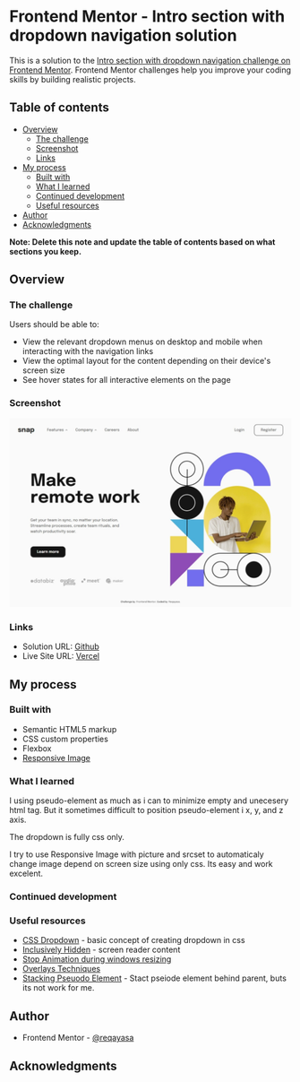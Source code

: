 # Frontend Mentor - Intro section with dropdown navigation solution

This is a solution to the [Intro section with dropdown navigation challenge on Frontend Mentor](https://www.frontendmentor.io/challenges/intro-section-with-dropdown-navigation-ryaPetHE5). Frontend Mentor challenges help you improve your coding skills by building realistic projects. 

## Table of contents

- [Overview](#overview)
  - [The challenge](#the-challenge)
  - [Screenshot](#screenshot)
  - [Links](#links)
- [My process](#my-process)
  - [Built with](#built-with)
  - [What I learned](#what-i-learned)
  - [Continued development](#continued-development)
  - [Useful resources](#useful-resources)
- [Author](#author)
- [Acknowledgments](#acknowledgments)

**Note: Delete this note and update the table of contents based on what sections you keep.**

## Overview

### The challenge

Users should be able to:

- View the relevant dropdown menus on desktop and mobile when interacting with the navigation links
- View the optimal layout for the content depending on their device's screen size
- See hover states for all interactive elements on the page

### Screenshot

![](./screenshot.jpg)

### Links

- Solution URL: [Github](https://github.com/reqayasa/fmr-intro-section-with-dropdown-navigation)
- Live Site URL: [Vercel](https://fmr-intro-section-with-dropdown-navigation.vercel.app/) 


## My process

### Built with
- Semantic HTML5 markup
- CSS custom properties
- Flexbox
- [Responsive Image](https://developer.mozilla.org/en-US/docs/Learn/HTML/Multimedia_and_embedding/Responsive_images)

### What I learned
I using pseudo-element as much as i can to minimize empty and unecesery html tag. But it sometimes difficult to position pseudo-element i x, y, and z axis. 

The dropdown is fully css only.

I try to use Responsive Image with picture and srcset to automaticaly change image depend on screen size using only css. Its easy and work excelent.

### Continued development



### Useful resources
- [CSS Dropdown](https://www.w3schools.com/css/css_dropdowns.asp) - basic concept of creating dropdown in css
- [Inclusively Hidden](https://css-tricks.com/inclusively-hidden/) - screen reader content
- [Stop Animation during windows resizing](https://css-tricks.com/stop-animations-during-window-resizing/)
- [Overlays Techniques](https://tympanus.net/codrops/2013/11/07/css-overlay-techniques/)
- [Stacking Pseuodo Element](http://www.independent-software.com/set-stacking-order-of-pseudo-elements-below-parent-element.html) - Stact pseiode element behind parent, buts its not work for me.


## Author

-   Frontend Mentor - [@reqayasa](https://www.frontendmentor.io/profile/reqayasa)

## Acknowledgments
